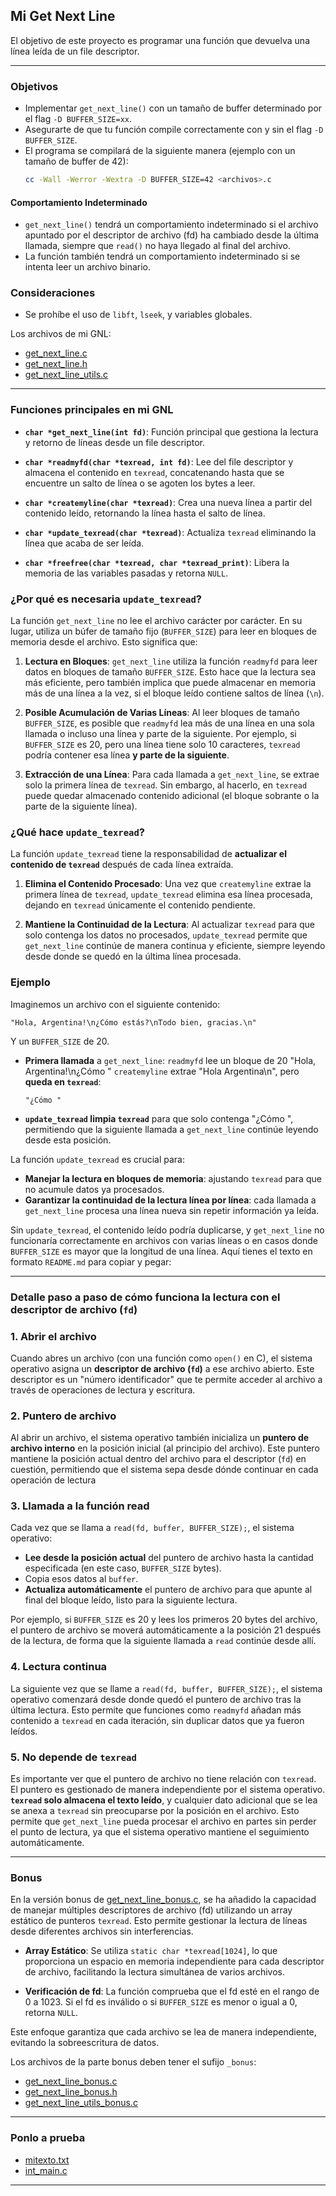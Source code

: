 ## Mi Get Next Line

El objetivo de este proyecto es programar una función que devuelva una línea leída de un file descriptor.


---

### Objetivos

- Implementar `get_next_line()` con un tamaño de buffer determinado por el flag `-D BUFFER_SIZE=xx`.
- Asegurarte de que tu función compile correctamente con y sin el flag `-D BUFFER_SIZE`.
- El programa se compilará de la siguiente manera (ejemplo con un tamaño de buffer de 42):
  ```bash
  cc -Wall -Werror -Wextra -D BUFFER_SIZE=42 <archivos>.c
  ```

#### Comportamiento Indeterminado

- `get_next_line()` tendrá un comportamiento indeterminado si el archivo apuntado por el descriptor de archivo (fd) ha cambiado desde la última llamada, siempre que `read()` no haya llegado al final del archivo.
- La función también tendrá un comportamiento indeterminado si se intenta leer un archivo binario.

### Consideraciones

- Se prohíbe el uso de `libft`, `lseek`, y variables globales.

Los archivos de mi GNL:
- [get_next_line.c](https://github.com/briveraarg/Get-Next-Line/blob/main/get_next_line.c)
- [get_next_line.h](https://github.com/briveraarg/Get-Next-Line/blob/main/get_next_line.h)
- [get_next_line_utils.c](https://github.com/briveraarg/Get-Next-Line/blob/main/get_next_line_utils.c)

----

### Funciones principales en mi GNL

- **`char *get_next_line(int fd)`**: 
  Función principal que gestiona la lectura y retorno de líneas desde un file descriptor.
  
- **`char *readmyfd(char *texread, int fd)`**: 
  Lee del file descriptor y almacena el contenido en `texread`, concatenando hasta que se encuentre un salto de línea o se agoten los bytes a leer.

- **`char *createmyline(char *texread)`**: 
  Crea una nueva línea a partir del contenido leído, retornando la línea hasta el salto de línea.

- **`char *update_texread(char *texread)`**: 
  Actualiza `texread` eliminando la línea que acaba de ser leída.

- **`char *freefree(char *texread, char *texread_print)`**: 
  Libera la memoria de las variables pasadas y retorna `NULL`.

### ¿Por qué es necesaria `update_texread`?

La función `get_next_line` no lee el archivo carácter por carácter. En su lugar, utiliza un búfer de tamaño fijo (`BUFFER_SIZE`) para leer en bloques de memoria desde el archivo. Esto significa que:

1. **Lectura en Bloques**: `get_next_line` utiliza la función `readmyfd` para leer datos en bloques de tamaño `BUFFER_SIZE`. Esto hace que la lectura sea más eficiente, pero también implica que puede almacenar en memoria más de una línea a la vez, si el bloque leído contiene saltos de línea (`\n`).
   
2. **Posible Acumulación de Varias Líneas**: Al leer bloques de tamaño `BUFFER_SIZE`, es posible que `readmyfd` lea más de una línea en una sola llamada o incluso una línea y parte de la siguiente. Por ejemplo, si `BUFFER_SIZE` es 20, pero una línea tiene solo 10 caracteres, `texread` podría contener esa línea **y parte de la siguiente**.

3. **Extracción de una Línea**: Para cada llamada a `get_next_line`, se extrae solo la primera línea de `texread`. Sin embargo, al hacerlo, en `texread` puede quedar almacenado contenido adicional (el bloque sobrante o la parte de la siguiente línea).

### ¿Qué hace `update_texread`?

La función `update_texread` tiene la responsabilidad de **actualizar el contenido de `texread`** después de cada línea extraída. 

1. **Elimina el Contenido Procesado**: Una vez que `createmyline` extrae la primera línea de `texread`, `update_texread` elimina esa línea procesada, dejando en `texread` únicamente el contenido pendiente.

2. **Mantiene la Continuidad de la Lectura**: Al actualizar `texread` para que solo contenga los datos no procesados, `update_texread` permite que `get_next_line` continúe de manera continua y eficiente, siempre leyendo desde donde se quedó en la última línea procesada.

### Ejemplo

Imaginemos un archivo con el siguiente contenido:
```
"Hola, Argentina!\n¿Cómo estás?\nTodo bien, gracias.\n"

```
Y un `BUFFER_SIZE` de 20.

- **Primera llamada** a `get_next_line`:
`readmyfd` lee un bloque de 20 "Hola, Argentina!\n¿Cómo "
`createmyline` extrae "Hola Argentina\n", pero **queda en `texread`**:

  ```
  "¿Cómo "

  ```

- **`update_texread` limpia `texread`** para que solo contenga "¿Cómo ", permitiendo que la siguiente llamada a `get_next_line` continúe leyendo desde esta posición.


La función `update_texread` es crucial para:
- **Manejar la lectura en bloques de memoria**: ajustando `texread` para que no acumule datos ya procesados.
- **Garantizar la continuidad de la lectura línea por línea**: cada llamada a `get_next_line` procesa una línea nueva sin repetir información ya leída.

Sin `update_texread`, el contenido leído podría duplicarse, y `get_next_line` no funcionaría correctamente en archivos con varias líneas o en casos donde `BUFFER_SIZE` es mayor que la longitud de una línea.
Aquí tienes el texto en formato `README.md` para copiar y pegar:

----

### Detalle paso a paso de cómo funciona la lectura con el descriptor de archivo (`fd`)

### 1. Abrir el archivo
Cuando abres un archivo (con una función como `open()` en C), el sistema operativo asigna un **descriptor de archivo (`fd`)** a ese archivo abierto. Este descriptor es un "número identificador" que te permite acceder al archivo a través de operaciones de lectura y escritura.

### 2. Puntero de archivo
Al abrir un archivo, el sistema operativo también inicializa un **puntero de archivo interno** en la posición inicial (al principio del archivo). Este puntero mantiene la posición actual dentro del archivo para el descriptor (`fd`) en cuestión, permitiendo que el sistema sepa desde dónde continuar en cada operación de lectura 

### 3. Llamada a la función read
Cada vez que se llama a `read(fd, buffer, BUFFER_SIZE);`, el sistema operativo:
   - **Lee desde la posición actual** del puntero de archivo hasta la cantidad especificada (en este caso, `BUFFER_SIZE` bytes).
   - Copia esos datos al `buffer`.
   - **Actualiza automáticamente** el puntero de archivo para que apunte al final del bloque leído, listo para la siguiente lectura.

Por ejemplo, si `BUFFER_SIZE` es 20 y lees los primeros 20 bytes del archivo, el puntero de archivo se moverá automáticamente a la posición 21 después de la lectura, de forma que la siguiente llamada a `read` continúe desde allí.

### 4. Lectura continua
La siguiente vez que se llame a `read(fd, buffer, BUFFER_SIZE);`, el sistema operativo comenzará desde donde quedó el puntero de archivo tras la última lectura. Esto permite que funciones como `readmyfd` añadan más contenido a `texread` en cada iteración, sin duplicar datos que ya fueron leídos.

### 5. No depende de `texread`
Es importante ver que el puntero de archivo no tiene relación con `texread`. El puntero es gestionado de manera independiente por el sistema operativo. **`texread` solo almacena el texto leído**, y cualquier dato adicional que se lea se anexa a `texread` sin preocuparse por la posición en el archivo. Esto permite que `get_next_line` pueda procesar el archivo en partes sin perder el punto de lectura, ya que el sistema operativo mantiene el seguimiento automáticamente.

----

### Bonus

En la versión bonus de [get_next_line_bonus.c](https://github.com/briveraarg/Get-Next-Line/blob/main/get_next_line_bonus.c), se ha añadido la capacidad de manejar múltiples descriptores de archivo (fd) utilizando un array estático de punteros `texread`. Esto permite gestionar la lectura de líneas desde diferentes archivos sin interferencias.

- **Array Estático**: Se utiliza `static char *texread[1024]`, lo que proporciona un espacio en memoria independiente para cada descriptor de archivo, facilitando la lectura simultánea de varios archivos.

- **Verificación de fd**: La función comprueba que el fd esté en el rango de 0 a 1023. Si el fd es inválido o si `BUFFER_SIZE` es menor o igual a 0, retorna `NULL`.

Este enfoque garantiza que cada archivo se lea de manera independiente, evitando la sobreescritura de datos.


Los archivos de la parte bonus deben tener el sufijo `_bonus`:
- [get_next_line_bonus.c](https://github.com/briveraarg/Get-Next-Line/blob/main/get_next_line_bonus.c)
- [get_next_line_bonus.h](https://github.com/briveraarg/Get-Next-Line/blob/main/get_next_line_bonus.h)
- [get_next_line_utils_bonus.c](https://github.com/briveraarg/Get-Next-Line/blob/main/get_next_line_utils_bonus.c)

---

### Ponlo a prueba
- [mitexto.txt](https://github.com/briveraarg/Get-Next-Line/blob/main/mitexto.txt)
- [int_main.c](https://github.com/briveraarg/Get-Next-Line/blob/main/int_main.c)

---
